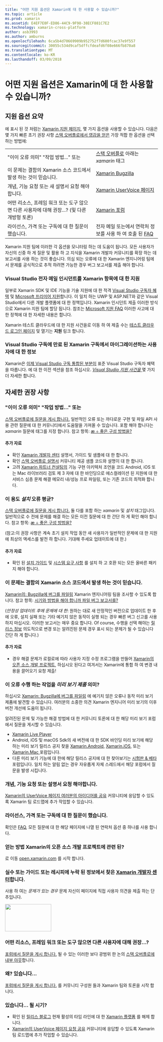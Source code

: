 ```yaml
---
title: "어떤 지원 옵션은 Xamarin에 대 한 사용할 수 있습니까?"
ms.topic: article
ms.prod: xamarin
ms.assetid: E4EF7E0F-ED86-44C9-9F98-38ECF881C7E2
ms.technology: xamarin-cross-platform
author: asb3993
ms.author: amburns
ms.openlocfilehash: 6ca5b4d70669909b952752f7d600fcac37e9f557
ms.sourcegitcommit: 30055c534d9caf5dffcfdeafd6f08e666fb870a8
ms.translationtype: MT
ms.contentlocale: ko-KR
ms.lasthandoff: 03/09/2018
---
```

# <a name="what-support-options-are-available-for-xamarin"></a>어떤 지원 옵션은 Xamarin에 대 한 사용할 수 있습니까?

## <a name="summary-of-support-options"></a>지원 옵션 요약

에 표시 된 것 처럼는 [Xamarin 지원 페이지](https://www.xamarin.com/support), 몇 가지 옵션을 사용할 수 있습니다.  다음은 몇 가지 빠른 초기 권장 사항 [스택 오버플로에서 영감을 얻은](http://stackoverflow.com/help/product-support) 가장 적합 한 옵션을 선택 하는 방법에:

<table>
    <tr>
        <td>"이이 오류 의미" "작업 방법..." 또는</td>
        <td><a href="http://stackoverflow.com/questions/ask?tags=xamarin">스택 오버플로</a> 아래는 <em>xamarin</em> 태그</td>
    </tr>
    <tr>
        <td>이 문제는 결함의 Xamarin 소스 코드에서 발생 하는 것이 믿습니다.</td>
        <td><a href="https://bugzilla.xamarin.com/page.cgi?id=bug-writing.html">Xamarin Bugzilla</a></td>
    </tr>
    <tr>
        <td>개념, 기능 요청 또는 새 설명서 요청 해야합니다.</td>
        <td><a href="https://xamarin.uservoice.com">Xamarin UserVoice 페이지</a></td>
    </tr>
    <tr>
        <td>어떤 리소스, 프레임 워크 또는 도구 않으면 다른 사용자에 대해 권장...? (및 다른 개방형 토론)</td>
        <td><a href="https://forums.xamarin.com/">Xamarin 포럼</a></td>
    </tr>
    <tr>
        <td>라이선스, 가격 또는 구독에 대 한 질문이 했습니다.</td>
        <td>전자 메일 또는에서 연락처 정보를 사용 하 여 호출 된 <a href="https://www.xamarin.com/faq">FAQ</a></td>
    </tr>
</table>

Xamarin 지원 팀에 이러한 각 옵션을 모니터링 하는 데 도움이 됩니다.  모든 사용자가 자신의 신중 하 게 질문 및 활용 하 고 지식을 Xamarin 개발자 커뮤니티를 확장 하는 데 보고서를 사용 하는 것이 좋습니다.  의심 되는 오류에 대 한 Xamarin 엔지니어링 팀에서 문제를 공식적으로 추적 하려면 가능한 경우 버그 보고서를 제출 해야 합니다.

<a name="Visual_Studio_email_support_incidents_for_Xamarin_topics"/>

### <a name="visual-studio-email-support-incidents-for-xamarin-topics"></a>Visual Studio 전자 메일 인시던트를 Xamarin 항목에 대 한 지원

일부로 Xamarin SDK 및 IDE 기능을 기술 지원에 대 한 적격 [Visual Studio 구독자 혜택](https://msdn.microsoft.com/subscriptions/bb266240) 및 [Microsoft 프리미어 지원](https://www.microsoft.com/en-us/microsoftservices/support.aspx)합니다.  이 일치 하는 UWP 및 ASP.NET와 같은 Visual Studio에서 다른 개발 플랫폼에 대 한 정책입니다.  Xamarin 인시던트 제출 이러한 방식으로 Xamarin 지원 팀에 할당 됩니다.  참조는 [Microsoft 지원 FAQ](https://support.microsoft.com/gp/offerprophone) 이러한 사고에 대 한 정책에 대 한 자세한 내용은 합니다.

Xamarin 테스트 클라우드에 대 한 지원 사건을로 이동 하 여 제출 수는 [테스트 클라우드 로그인 페이지](https://testcloud.xamarin.com/login) 및 열기는 **지원** 링크 합니다.

### <a name="information-for-users-migrating-from-expired-xamarin-subscriptions-to-visual-studio-subscriptions"></a>Visual Studio 구독에 만료 된 Xamarin 구독에서 마이그레이션하는 사용자에 대 한 정보

Xamarin은 [이제 Visual Studio 구독 통합된 부분이](https://blog.xamarin.com/xamarin-for-all/) 표준 Visual Studio 구독자 혜택을 따릅니다.  에 대 한 이전 섹션을 참조 하십시오. [ *Visual Studio 지원 사건을* ](#Visual_Studio_email_support_incidents_for_Xamarin_topics) 몇 가지 더 자세한 합니다.

## <a name="detailed-recommendations"></a>자세한 권장 사항

### <a name="what-does-this-error-mean-or-how-do-i--"></a>"이이 오류 의미" "작업 방법..." 또는

[스택 오버플로에 질문을 게시 합니다.](http://stackoverflow.com/questions/ask?tags=xamarin) 일반적인 오류 또는 까다로운 구현 및 파일 API 사용 관련 질문에 대 한 커뮤니티에서 도움말을 가져올 수 있습니다.  포함 해야 합니다는 _xamarin_ 질문에 태그를 지정 합니다.  참고 항목: [æ ÷ 좋은 구성 방법을?](http://stackoverflow.com/help/how-to-ask)

#### <a name="additional-resources"></a>추가 자료

-   확인 [Xamarin 개발자 센터](/index.md) 설명서, 가이드 및 샘플에 대 한 합니다.
-   확인 [스택 오버플로 설명서](http://stackoverflow.com/documentation) 커뮤니티 제공 샘플 코드와 설명이 대 한 합니다.
-   고려 [Xamarin 파트너 컨설팅의](https://www.xamarin.com/consulting-partners) 기능 구현 아키텍처 조언을 코드 Android, iOS 또는 Mac 라이브러리 검토 제 3 자에 대 한 바인딩으로 에스컬레이션 된 지원에 대 한 서비스 심층 문제 해결 메모리 내/성능 프로 파일링, 또는 기존 코드의 최적화 합니다.

### <a name="what-does-this-installation-error-mean"></a>이 용도 _설치_ 오류 평균?

[스택 오버플로에 질문을 게시 합니다.](http://stackoverflow.com/questions/ask?tags=xamarin+installation) 둘 다를 포함 하는 _xamarin_ 및 _설치_ 태그입니다.  일반적으로 수 전에 문제를 해결 하는 모든 이전 질문에 대 한 간단 하 게 확인 해야 합니다.  참고 항목: [æ ÷ 좋은 구성 방법을?](http://stackoverflow.com/help/how-to-ask)

(참고:이 권장 사항은 계속 초기 설치 작업 동안 새 사용자가 일반적인 문제에 대 한 지원에 최상의 액세스를 발전 하 합니다.  기대해 주세요 업데이트에 대 한.)

#### <a name="additional-resources"></a>추가 자료

-   확인 된 [설치 가이드](~/cross-platform/get-started/installation/index.md) 및 [시스템 요구 사항](~/cross-platform/get-started/requirements.md) 를 설치 하 고 호환 되는 모든 올바른 패키지 해야 합니다.

### <a name="i-believe-this-problem-is-caused-by-a-defect-in-the-xamarin-source-code"></a>이 문제는 결함의 Xamarin 소스 코드에서 발생 하는 것이 믿습니다.

[Xamarin의: Bugzilla에 버그를 파일링](https://bugzilla.xamarin.com/page.cgi?id=bug-writing.html) Xamarin 엔지니어링 팀을 조사할 수 있도록 합니다.  참고 항목: [시기와 방법을 해야 합니까 파일 버그 보고서를?](~/cross-platform/troubleshooting/questions/howto-file-bug.md)

(*안정성 업데이트 후에 문제에 대 한*: 원하는 대로 새 안정적인 버전으로 업데이트 한 후에 오류, 설치 실패 또는 기타 예기치 않은 동작이 실행 되는 경우 빠른 버그 신고를 사용 하지 마십시오.  이러한 보고서는 매우 중요 합니다.  Of course, 수행을 선택 해야는 [릴리스 정보](https://developer.xamarin.com/releases/) 의도적으로 변경 또는 알려진된 문제 경우 표시 되는 문제가 될 수 있습니다 간단 하 게 합니다.)

#### <a name="additional-resources"></a>추가 자료

-   경우 해결 문제가 로컬로에 따라 사용자 지정 수정 프로그램을 만들어 [Xamarin의 오픈 소스 개발 프로젝트](http://open.xamarin.com/), 하십시오 된다고 여겨서는 Xamarin에 통합 하 여 변경 내용을 끌어오기 요청 제출!

### <a name="what-does-this-error-in-a-preview-product-mean"></a>이 오류 수행 하는 작업을 _미리 보기 제품_ 의미?

하십시오 [Xamarin: Bugzilla에 버그를 파일링](https://bugzilla.xamarin.com/page.cgi?id=bug-writing.html) 에 예기치 않은 오류나 동작 미리 보기 제품에 발견할 수 있습니다.  여러분의 소중한 의견 Xamarin 엔지니어 미리 보기의 이후 버전 개선에 도움이 됩니다.

알려진된 문제 및 가능한 해결 방법에 대 한 커뮤니티 토론에 대 한 해당 미리 보기 포럼에서 질문을 게시할 수 있습니다.

-   [Xamarin Live Player](https://forums.xamarin.com/categories/live-player)
-   Android, iOS 및 macOS Sdk의 새 버전에 대 한 SDK 바인딩 미리 보기에 해당 하는 미리 보기 릴리스 공지 찾을 [Xamarin.Android](http://forums.xamarin.com/categories/android), [Xamarin.iOS](http://forums.xamarin.com/categories/ios), 또는 [Xamarin.Mac ](http://forums.xamarin.com/categories/mac) 포럼입니다.
-   다른 미리 보기 기능에 대 한에 해당 릴리스 공지에 대 한 찾아보기는 [시험판 & 베타](http://forums.xamarin.com/categories/xamarin-prerelease) 포럼입니다.  일치 하는 알림 없는 경우 자유롭게 자체 스레드에서 해당 포럼에서 질문을 발생 시킵니다.

### <a name="i-have-an-idea-feature-request-or-documentation-request"></a>개념, 기능 요청 또는 설명서 요청 해야합니다.

[Xamarin의 UserVoice 페이지 여러분의 아이디어를 공유](https://xamarin.uservoice.com) 커뮤니티에 응답할 수 있도록 Xamarin 팀 로드맵에 추가 작업할 수 있습니다.

### <a name="i-have-a-question-about-subscriptions-licensing-or-pricing"></a>라이선스, 가격 또는 구독에 대 한 질문이 했습니다.

확인은 [FAQ](https://www.xamarin.com/faq), 모든 질문에 대 한 해당 페이지에 나열 된 연락처 옵션 중 하나를 사용 합니다.

### <a name="how-do-i-get-involved-in-xamarins-open-source-development-projects"></a>얻는 방법 Xamarin의 오픈 소스 개발 프로젝트에 관련 된?

로 이동 [open.xamarin.com](http://open.xamarin.com/) 를 시작 합니다.

### <a name="i-found-a-mistake-or-missing-information-in-the-guides-or-recipes-on-the-xamarin-developer-centerindexmd"></a>실수 또는 가이드 또는 레시피에 누락 된 정보에서 찾은 [Xamarin 개발자 센터](/index.md)합니다.

사용 하 여는 _문제가 있는 경우_ 문제 자신이 페이지에 직접 사용자 의견을 제출 하는 단추입니다.

[<img src="support-options-images/feedback.png" style="width: 152px; height: 90px;">](support-options-images/feedback.png)

### <a name="what-resources-frameworks-or-tools-do-other-users-recommend-for--"></a>어떤 리소스, 프레임 워크 또는 도구 않으면 다른 사용자에 대해 권장...?

[포럼에서 질문을 게시 합니다.](https://forums.xamarin.com/) 될 수 있는 이러한 보다 광범위 한 논의 [스택 오버플로에 내부 아웃](http://stackoverflow.com/help/dont-ask)합니다.

### <a name="why-do-you--"></a>왜? 있습니다...

[포럼에서 질문을 게시 합니다.](https://forums.xamarin.com/) 를 커뮤니티 구성원 들과 Xamarin 팀와 토론을 시작 합니다.

### <a name="when-will-you--"></a>있습니다... 될 시기?

-   확인 된 [릴리스 블로그](http://releases.xamarin.com/) 현재 활성의 타임 라인에 대 한 [Xamarin 플랫폼](https://www.xamarin.com/platform) 를 해제 합니다.
-   [Xamarin의 UserVoice 페이지 요청 공유](https://xamarin.uservoice.com) 커뮤니티에 응답할 수 있도록 Xamarin 팀 로드맵에 추가 작업할 수 있습니다.

